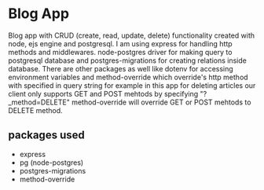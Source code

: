 
# Blog App

Blog app with CRUD (create, read, update, delete) functionality created with node,
ejs engine and postgresql.
I am using express for handling http methods and middlewares. node-postgres driver
for making query to postgresql database and postgres-migrations for creating relations inside
database.
There are other packages as well like dotenv for accessing environment variables and 
method-override which override's http method with specified in query string for example
in this app for deleting articles our client only supports GET and POST mehtods by specifying
"?_method=DELETE" method-override will override GET or POST mehtods to DELETE method.


## packages used
- express
- pg (node-postgres)
- postgres-migrations
- method-override